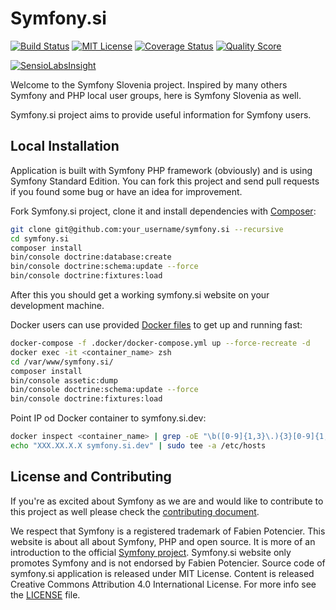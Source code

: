 # Symfony.si

[![Build Status](https://img.shields.io/travis/symfony-si/symfony.si/master.svg?style=flat-square)](https://travis-ci.org/symfony-si/symfony.si)
[![MIT License](https://img.shields.io/badge/license-MIT-brightgreen.svg?style=flat-square)](LICENSE)
[![Coverage Status](https://img.shields.io/scrutinizer/coverage/g/symfony-si/symfony.si.svg?style=flat-square)](https://scrutinizer-ci.com/g/symfony-si/symfony.si/code-structure)
[![Quality Score](https://img.shields.io/scrutinizer/g/symfony-si/symfony.si.svg?style=flat-square)](https://scrutinizer-ci.com/g/symfony-si/symfony.si)

[![SensioLabsInsight](https://insight.sensiolabs.com/projects/3d099459-fdfc-475e-a8a6-a5515429161c/big.png)](https://insight.sensiolabs.com/projects/3d099459-fdfc-475e-a8a6-a5515429161c)

Welcome to the Symfony Slovenia project. Inspired by many others Symfony and PHP
local user groups, here is Symfony Slovenia as well.

Symfony.si project aims to provide useful information for Symfony users.

## Local Installation

Application is built with Symfony PHP framework (obviously) and is using Symfony
Standard Edition. You can fork this project and send pull requests if you found
some bug or have an idea for improvement.

Fork Symfony.si project, clone it and install dependencies with
[Composer](https://getcomposer.org):

```bash
git clone git@github.com:your_username/symfony.si --recursive
cd symfony.si
composer install
bin/console doctrine:database:create
bin/console doctrine:schema:update --force
bin/console doctrine:fixtures:load
```

After this you should get a working symfony.si website on your development machine.

Docker users can use provided [Docker files](.docker) to get up and running fast:

```bash
docker-compose -f .docker/docker-compose.yml up --force-recreate -d
docker exec -it <container_name> zsh
cd /var/www/symfony.si/
composer install
bin/console assetic:dump
bin/console doctrine:schema:update --force
bin/console doctrine:fixtures:load
```

Point IP od Docker container to symfony.si.dev:

```bash
docker inspect <container_name> | grep -oE "\b([0-9]{1,3}\.){3}[0-9]{1,3}\b"
echo "XXX.XX.X.X symfony.si.dev" | sudo tee -a /etc/hosts
```

## License and Contributing

If you're as excited about Symfony as we are and would like to contribute to this
project as well please check the [contributing document](CONTRIBUTING.md).

We respect that Symfony is a registered trademark of Fabien Potencier. This website
is about all about Symfony, PHP and open source. It is more of an introduction to
the official [Symfony project](http://symfony.com). Symfony.si website only promotes
Symfony and is not endorsed by Fabien Potencier. Source code of symfony.si
application is released under MIT License. Content is released Creative Commons
Attribution 4.0 International License. For more info see the [LICENSE](LICENSE)
file.
